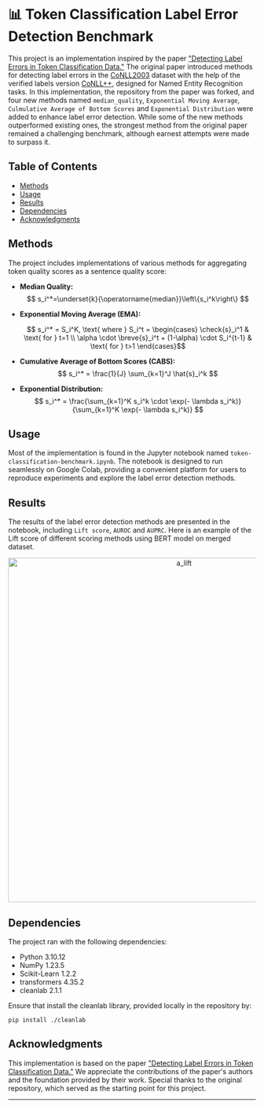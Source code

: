 # 📊 Token Classification Label Error Detection Benchmark

This project is an implementation inspired by the paper ["Detecting Label Errors in Token Classification Data."](https://arxiv.org/abs/2210.03920) The original paper introduced methods for detecting label errors in the [CoNLL2003](https://paperswithcode.com/dataset/conll-2003) dataset with the help of the verified labels version [CoNLL++](https://github.com/ZihanWangKi/CrossWeigh/tree/master/data), designed for Named Entity Recognition tasks. In this implementation, the repository from the paper was forked, and four new methods named `median_quality`, `Exponential Moving Average`, `Culmulative Average of Bottom Scores` and `Exponential Distribution` were added to enhance label error detection. While some of the new methods outperformed existing ones, the strongest method from the original paper remained a challenging benchmark, although earnest attempts were made to surpass it.

## Table of Contents

- [Methods](#methods)
- [Usage](#usage)
- [Results](#results)
- [Dependencies](#dependencies)
- [Acknowledgments](#acknowledgments)

## Methods

The project includes implementations of various methods for aggregating token quality scores as a sentence quality score:
- **Median Quality:** 
$$
s_i^*=\underset{k}{\operatorname{median}}\left\{s_i^k\right\}
$$

- **Exponential Moving Average (EMA):** 

  $$
  s_i^* = S_i^K, \text{ where } S_i^t = \begin{cases}
    \check{s}_i^1 & \text{ for } t=1 \\
    \alpha \cdot \breve{s}_i^t + (1-\alpha) \cdot S_i^{t-1} & \text{ for } t>1
  \end{cases}$$

- **Cumulative Average of Bottom Scores (CABS):**
$$
s_i^* = \frac{1}{J} \sum_{k=1}^J \hat{s}_i^k
$$

- **Exponential Distribution:**
$$
s_i^* = \frac{\sum_{k=1}^K s_i^k \cdot \exp(- \lambda s_i^k)}{\sum_{k=1}^K \exp(- \lambda s_i^k)}
$$


## Usage
Most of the implementation is found in the Jupyter notebook named `token-classification-benchmark.ipynb`. The notebook is designed to run seamlessly on Google Colab, providing a convenient platform for users to reproduce experiments and explore the label error detection methods.

## Results

The results of the label error detection methods are presented in the notebook, including `Lift score`, `AUROC` and `AUPRC`. Here is an example of the Lift score of different scoring methods using BERT model on merged dataset.

<p align="center">
    <img src="https://github.com/AlirezaSM/led-token-classification/assets/36541098/dc8cdd30-3acd-4de5-a93a-a1263f1ded51" alt="a_lift" width="700"/>
</p>

## Dependencies

The project ran with the following dependencies:

- Python 3.10.12
- NumPy 1.23.5
- Scikit-Learn 1.2.2
- transformers 4.35.2
- cleanlab 2.1.1

Ensure that install the cleanlab library, provided locally in the repository by:
```
pip install ./cleanlab
```

## Acknowledgments

This implementation is based on the paper ["Detecting Label Errors in Token Classification Data."](https://arxiv.org/abs/2210.03920) We appreciate the contributions of the paper's authors and the foundation provided by their work. Special thanks to the original repository, which served as the starting point for this project.

---
